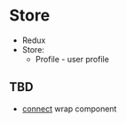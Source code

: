 # Store

* Redux
* Store:
    * Profile - user profile

## TBD

* [connect](https://react-redux.js.org/api/connect) wrap component